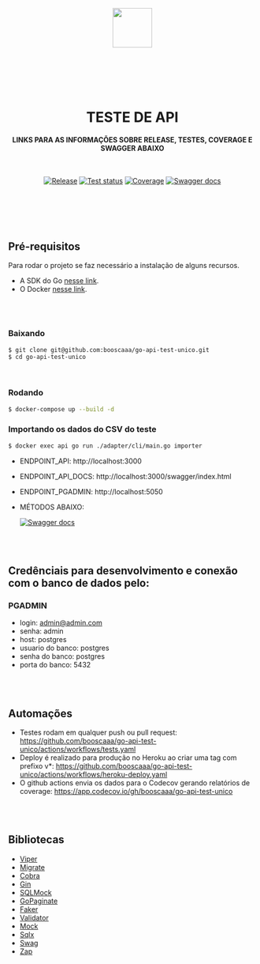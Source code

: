 <p align="center">
  <br>
  <br>
  <br>
  <br>
  <br>
  <img src="https://unico.io/wp-content/uploads/2021/09/logo-unico.svg" height="80">
  <br>
  <br>
  <br>
  <br>
  <br>
  <br>
  <h1 align="center">TESTE DE API</h1>
  <h4 align="center">LINKS PARA AS INFORMAÇÕES SOBRE RELEASE, TESTES, COVERAGE E SWAGGER ABAIXO</h5>
  <br>
  <p align="center">
    <a href="https://github.com/booscaaa/go-api-test-unico/releases/latest"><img alt="Release" src="https://img.shields.io/github/v/release/booscaaa/go-api-test-unico.svg?style=for-the-badge"></a>
    <a href="https://github.com/booscaaa/go-api-test-unico/actions/workflows/tests.yaml"><img alt="Test status" src="https://img.shields.io/github/workflow/status/booscaaa/go-api-test-unico/Tests?label=TESTS&style=for-the-badge"></a>
    <a href="https://codecov.io/gh/booscaaa/go-api-test-unico"><img alt="Coverage" src="https://img.shields.io/codecov/c/github/booscaaa/go-api-test-unico/master.svg?style=for-the-badge"></a>
    <a href="https://api-unico-test.herokuapp.com/swagger/index.html"><img alt="Swagger docs" src="https://img.shields.io/badge/api docs-swagger-purple?style=for-the-badge"></a>
  </p>
</p>
<br>
<br>
<br>
<br>


## Pré-requisitos

Para rodar o projeto se faz necessário a instalação de alguns recursos.

- A SDK do Go [nesse link](https://golang.org/).
- O Docker [nesse link](https://docs.docker.com/).

<br>
<br>

### Baixando

```bash
$ git clone git@github.com:booscaaa/go-api-test-unico.git
$ cd go-api-test-unico
```

<br>

### Rodando

```bash
$ docker-compose up --build -d
```

### Importando os dados do CSV do teste

```bash
$ docker exec api go run ./adapter/cli/main.go importer
```

- ENDPOINT_API: http://localhost:3000
- ENDPOINT_API_DOCS: http://localhost:3000/swagger/index.html
- ENDPOINT_PGADMIN: http://localhost:5050

- MÉTODOS ABAIXO:

  <a href="https://insomnia.rest/run?label=API%20UNICO%20V1&uri=https://api-unico-test.herokuapp.com/swagger/doc.json"><img alt="Swagger docs" src="https://insomnia.rest/images/run.svg" alt="Run in Insomnia"></a>  

<br><br>

## Credênciais para desenvolvimento e conexão com o banco de dados pelo:
### PGADMIN
- login: admin@admin.com
- senha: admin
- host: postgres
- usuario do banco: postgres
- senha do banco: postgres
- porta do banco: 5432

<br><br>

## Automações
- Testes rodam em qualquer push ou pull request: https://github.com/booscaaa/go-api-test-unico/actions/workflows/tests.yaml
- Deploy é realizado para produção no Heroku ao criar uma tag com prefixo v*: https://github.com/booscaaa/go-api-test-unico/actions/workflows/heroku-deploy.yaml
- O github actions envia os dados para o Codecov gerando relatórios de coverage: https://app.codecov.io/gh/booscaaa/go-api-test-unico

<br><br>

## Bibliotecas

- [Viper](github.com/spf13/viper)
- [Migrate](github.com/golang-migrate/migrate)
- [Cobra](github.com/spf13/cobra)
- [Gin](github.com/gin-gonic/gin) 
- [SQLMock](github.com/DATA-DOG/go-sqlmock)
- [GoPaginate](github.com/booscaaa/go-paginate)
- [Faker](github.com/bxcodec/faker) 
- [Validator](github.com/go-playground/validator) 
- [Mock](github.com/golang/mock)
- [Sqlx](github.com/jmoiron/sqlx)
- [Swag](github.com/swaggo/swag)
- [Zap](go.uber.org/zap)